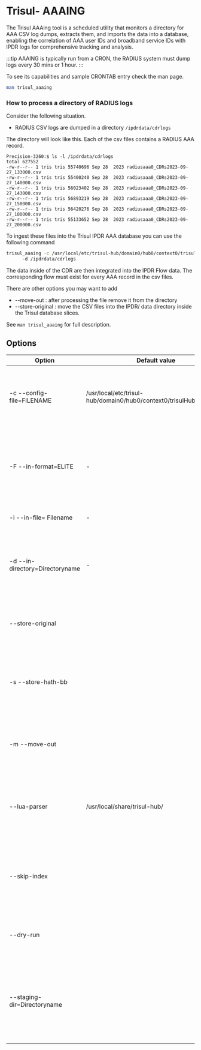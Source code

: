 # Trisul- AAAING

The Trisul AAAing tool is a scheduled utility that monitors a directory for AAA CSV log dumps, extracts them, and imports the data into a database, enabling the correlation of AAA user IDs and broadband service IDs with IPDR logs for comprehensive tracking and analysis.

:::tip
AAAING is typically run from a CRON, the RADIUS system must dump logs every 30 mins or 1 hour. 
::: 


To see its capabilities and sample CRONTAB entry check the man page.

```bash
man trisul_aaaing 	
```



### How to process a directory of RADIUS logs 


Consider the following situation.


* RADIUS CSV logs are dumped in a directory `/ipdrdata/cdrlogs`


The directory will look like this. Each of the csv files contains a RADIUS AAA record. 

```
Precision-3260:$ ls -l /ipdrdata/cdrlogs
total 627552
-rw-r--r-- 1 tris tris 55740696 Sep 28  2023 radiusaaa0_CDRs2023-09-27_133000.csv
-rw-r--r-- 1 tris tris 55400240 Sep 28  2023 radiusaaa0_CDRs2023-09-27_140000.csv
-rw-r--r-- 1 tris tris 56023402 Sep 28  2023 radiusaaa0_CDRs2023-09-27_143000.csv
-rw-r--r-- 1 tris tris 56893219 Sep 28  2023 radiusaaa0_CDRs2023-09-27_150000.csv
-rw-r--r-- 1 tris tris 56420276 Sep 28  2023 radiusaaa0_CDRs2023-09-27_180000.csv
-rw-r--r-- 1 tris tris 55133652 Sep 28  2023 radiusaaa0_CDRs2023-09-27_200000.csv

```


To ingest these files into the Trisul IPDR AAA database you can use the following command


```bash
trisul_aaaing -c /usr/local/etc/trisul-hub/domain0/hub0/context0/trisulHubConfig.xml
      -d /ipdrdata/cdrlogs 
```

The data inside of the CDR are then integrated into the IPDR Flow data. The corresponding flow must exist for every AAA record in the csv files. 


There are other options you may want to add 

 - --move-out : after processing the file remove it from the directory
 - --store-original : move the CSV files into the IPDR/ data directory inside the Trisul database slices. 

 See `man trisul_aaaing` for full description.


## Options

| Option             | Default value   | Description                          | 
|---------------------|---------------|---------------------------------------|
| -c --config-file=FILENAME | /usr/local/etc/trisul-hub/domain0/hub0/context0/trisulHubConfig.xml | Specify the Trisul hub configuration file for the desired context. If omitted, the default context will be used, which is the typical configuration for most installations. |
| -F --in-format=ELITE |  -                            | The input log file must be in CSV format. Currently, only a limited set of vendor codes are supported. For additional vendor code support or customization, please contact Unleash Networks. |
| -i --in-file= Filename |    -       | Process a single, specified AAA Log file in CSV format. |
| -d --in-directory=Directoryname |      -             | Specify the directory containing the AAA Log CSV files to be processed. The tool will automatically skip files that have already been processed, based on their timestamp. |
| --store-original |               | Optionally store the original log lines in the database, which can be useful for reconciliation and auditing purposes. |
| -s --store-hath-bb |       | Store an additional broadband subscriber ID extracted from the AAA log, which will be recorded as an extra column in the database, supplementing the existing user ID field. |
| -m --move-out |           | Store raw logs in the database for reconciliation and investigation, with optional archiving and removal of processed files. |
| --lua-parser |  /usr/local/share/trisul-hub/                                     | Utilize a LUA script to parse AAA CDR CSV files and extract custom attributes. A sample script, radiusparser.lua, is provided in /usr/local/share/trisul-hub/ for reference. |
| --skip-index |        | Skip creating the IP_AAA_INDEX during file creation to significantly speed up IPDR RADIUS CDR processing. Note that the index can be manually added later if needed. |
| --dry-run |                                          | Perform a simulated run that displays the processing order of CDR records without actually moving or modifying them. |
| --staging-dir=Directoryname |      | Specify a staging directory on a high-performance NVMe disk to facilitate bulk retroactive uploads of AAA records. This allows for efficient processing and subsequent transfer of records to slower archive disks. |